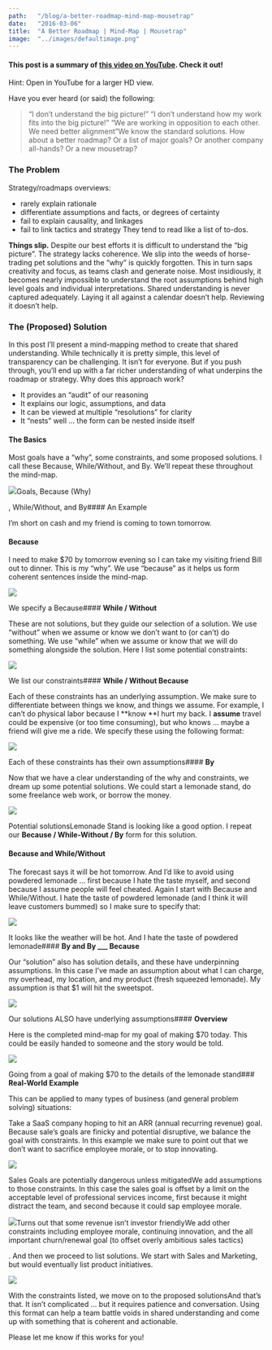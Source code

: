 ```yaml
---
path:	"/blog/a-better-roadmap-mind-map-mousetrap"
date:	"2016-03-06"
title:	"A Better Roadmap | Mind-Map | Mousetrap"
image:	"../images/defaultimage.png"
---
```


#### This post is a summary of [this video on YouTube](https://www.youtube.com/watch?v=H8Xlrd2QGmU&feature=youtu.be). Check it out!

Hint: Open in YouTube for a larger HD view.

Have you ever heard (or said) the following:


> “I don’t understand the big picture!”
> “I don’t understand how my work fits into the big picture!”
> “We are working in opposition to each other. We need better alignment”We know the standard solutions. How about a better roadmap? Or a list of major goals? Or another company all-hands? Or a new mousetrap?

### **The Problem**

Strategy/roadmaps overviews:

* rarely explain rationale
* differentiate assumptions and facts, or degrees of certainty
* fail to explain causality, and linkages
* fail to link tactics and strategy
They tend to read like a list of to-dos.

**Things slip.** Despite our best efforts it is difficult to understand the “big picture”. The strategy lacks coherence. We slip into the weeds of horse-trading pet solutions and the “why” is quickly forgotten. This in turn saps creativity and focus, as teams clash and generate noise. Most insidiously, it becomes nearly impossible to understand the root assumptions behind high level goals and individual interpretations. Shared understanding is never captured adequately. Laying it all against a calendar doesn’t help. Reviewing it doesn’t help.

### **The (Proposed) Solution**

In this post I’ll present a mind-mapping method to create that shared understanding. While technically it is pretty simple, this level of transparency can be challenging. It isn’t for everyone. But if you push through, you’ll end up with a far richer understanding of what underpins the roadmap or strategy. Why does this approach work?

* It provides an “audit” of our reasoning
* It explains our logic, assumptions, and data
* It can be viewed at multiple “resolutions” for clarity
* It “nests” well … the form can be nested inside itself
#### **The Basics**

Most goals have a “why”, some constraints, and some proposed solutions. I call these Because, While/Without, and By. We’ll repeat these throughout the mind-map.

![](../images/0*nzHBM1ylBXCLtK2K.)Goals, Because (Why)

, While/Without, and By#### An Example

I’m short on cash and my friend is coming to town tomorrow.

#### **Because**

I need to make $70 by tomorrow evening so I can take my visiting friend Bill out to dinner. This is my “why”. We use “because” as it helps us form coherent sentences inside the mind-map.

![](../images/0*ArYivwgy1VlOI8Jc.)

We specify a Because#### **While / Without**

These are not solutions, but they guide our selection of a solution. We use “without” when we assume or know we don’t want to (or can’t) do something. We use “while” when we assume or know that we will do something alongside the solution. Here I list some potential constraints:

![](../images/0*Or107y94C41XPzIF.)

We list our constraints#### **While / Without Because**

Each of these constraints has an underlying assumption. We make sure to differentiate between things we know, and things we assume. For example, I can’t do physical labor because I **know **I hurt my back. I **assume** travel could be expensive (or too time consuming), but who knows … maybe a friend will give me a ride. We specify these using the following format:

![](../images/0*82X3iALLAwDRW1pV.)

Each of these constraints has their own assumptions#### **By**

Now that we have a clear understanding of the why and constraints, we dream up some potential solutions. We could start a lemonade stand, do some freelance web work, or borrow the money.

![](../images/0*s7ekH2oKdVA07wQ3.)

Potential solutionsLemonade Stand is looking like a good option. I repeat our **Because / While-Without / By** form for this solution.

#### **Because and While/Without**

The forecast says it will be hot tomorrow. And I’d like to avoid using powdered lemonade … first because I hate the taste myself, and second because I assume people will feel cheated. Again I start with Because and While/Without. I hate the taste of powdered lemonade (and I think it will leave customers bummed) so I make sure to specify that:

![](../images/0*CbdL-yVEBKLksRAY.)

It looks like the weather will be hot. And I hate the taste of powdered lemonade#### **By and By \_\_\_ Because**

Our “solution” also has solution details, and these have underpinning assumptions. In this case I’ve made an assumption about what I can charge, my overhead, my location, and my product (fresh squeezed lemonade). My assumption is that $1 will hit the sweetspot.

![](../images/0*3H-cvImu_R5evCO0.)

Our solutions ALSO have underlying assumptions#### **Overview**

Here is the completed mind-map for my goal of making $70 today. This could be easily handed to someone and the story would be told.

![](../images/0*kAn3K-9R1cLf06vL.)

Going from a goal of making $70 to the details of the lemonade stand### **Real-World Example**

This can be applied to many types of business (and general problem solving) situations:

Take a SaaS company hoping to hit an ARR (annual recurring revenue) goal. Because sale’s goals are finicky and potential disruptive, we balance the goal with constraints. In this example we make sure to point out that we don’t want to sacrifice employee morale, or to stop innovating.

![](../images/0*J5g-RFZoXxRw7cNV.)

Sales Goals are potentially dangerous unless mitigatedWe add assumptions to those constraints. In this case the sales goal is offset by a limit on the acceptable level of professional services income, first because it might distract the team, and second because it could sap employee morale.

![](../images/0*hzHHgN5-wieIblQq.)Turns out that some revenue isn’t investor friendlyWe add other constraints including employee morale, continuing innovation, and the all important churn/renewal goal (to offset overly ambitious sales tactics)

. And then we proceed to list solutions. We start with Sales and Marketing, but would eventually list product initiatives.

![](../images/0*APW7dSWMSz6fxWku.)

With the constraints listed, we move on to the proposed solutionsAnd that’s that. It isn’t complicated … but it requires patience and conversation. Using this format can help a team battle voids in shared understanding and come up with something that is coherent and actionable.

Please let me know if this works for you!

